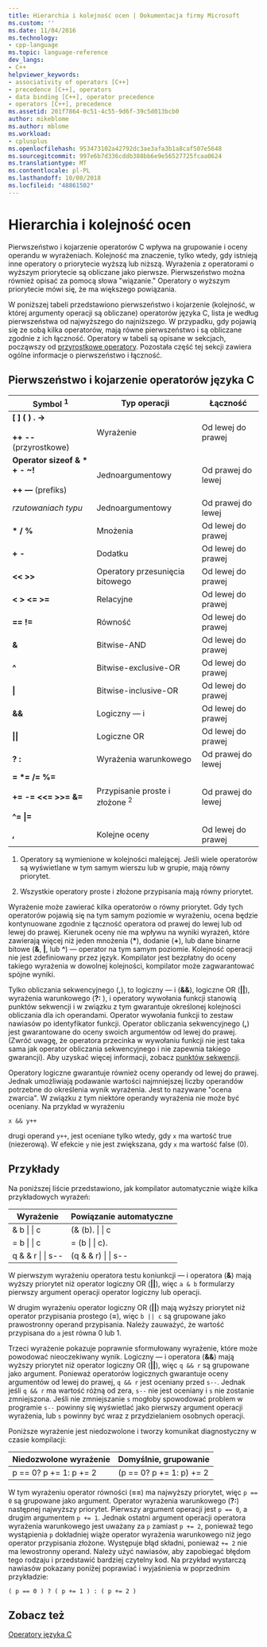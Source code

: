 ```yaml
---
title: Hierarchia i kolejność ocen | Dokumentacja firmy Microsoft
ms.custom: ''
ms.date: 11/04/2016
ms.technology:
- cpp-language
ms.topic: language-reference
dev_langs:
- C++
helpviewer_keywords:
- associativity of operators [C++]
- precedence [C++], operators
- data binding [C++], operator precedence
- operators [C++], precedence
ms.assetid: 201f7864-0c51-4c55-9d6f-39c5d013bcb0
author: mikeblome
ms.author: mblome
ms.workload:
- cplusplus
ms.openlocfilehash: 953473102a42792dc3ae3afa3b1a8caf507e5648
ms.sourcegitcommit: 997e6b7d336cddb388bb6e9e56527725fcaa0624
ms.translationtype: MT
ms.contentlocale: pl-PL
ms.lasthandoff: 10/08/2018
ms.locfileid: "48861502"
---
```

# <a name="precedence-and-order-of-evaluation"></a>Hierarchia i kolejność ocen

Pierwszeństwo i kojarzenie operatorów C wpływa na grupowanie i oceny operandu w wyrażeniach. Kolejność ma znaczenie, tylko wtedy, gdy istnieją inne operatory o priorytecie wyższą lub niższą. Wyrażenia z operatorami o wyższym priorytecie są obliczane jako pierwsze. Pierwszeństwo można również opisać za pomocą słowa "wiązanie." Operatory o wyższym priorytecie mówi się, że ma większego powiązania.

W poniższej tabeli przedstawiono pierwszeństwo i kojarzenie (kolejność, w której argumenty operacji są obliczane) operatorów języka C, lista je według pierwszeństwa od najwyższego do najniższego. W przypadku, gdy pojawią się ze sobą kilka operatorów, mają równe pierwszeństwo i są obliczane zgodnie z ich łączność. Operatory w tabeli są opisane w sekcjach, począwszy od [przyrostkowe operatory](../c-language/postfix-operators.md). Pozostała część tej sekcji zawiera ogólne informacje o pierwszeństwo i łączność.

## <a name="precedence-and-associativity-of-c-operators"></a>Pierwszeństwo i kojarzenie operatorów języka C

|Symbol <sup>1</sup>|Typ operacji|Łączność|
|-------------|-----------------------|-------------------|
|**\[ ] ( ) . ->**<br /><br />**++** **--** (przyrostkowe)|Wyrażenie|Od lewej do prawej|
**Operator sizeof & \* + - ~!**<br /><br />**++ —** (prefiks)|Jednoargumentowy|Od prawej do lewej|
|*rzutowaniach typu*|Jednoargumentowy|Od prawej do lewej|
|**\* / %**|Mnożenia|Od lewej do prawej|
|**+ -**|Dodatku|Od lewej do prawej|
|**\<\< >>**|Operatory przesunięcia bitowego|Od lewej do prawej|
|**\< > \<= >=**|Relacyjne|Od lewej do prawej|
|**== !=**|Równość|Od lewej do prawej|
|**&**|Bitwise-AND|Od lewej do prawej|
|**^**|Bitwise-exclusive-OR|Od lewej do prawej|
|**&#124;**|Bitwise-inclusive-OR|Od lewej do prawej|
|**&&**|Logiczny — i|Od lewej do prawej|
|**&#124;&#124;**|Logiczne OR|Od lewej do prawej|
|**? :**|Wyrażenia warunkowego|Od prawej do lewej|
|**= \*= /= %=**<br /><br /> **+= -= \<\<= >>= &=**<br /><br /> **^= &#124;=**|Przypisanie proste i złożone <sup>2</sup>|Od prawej do lewej|
|**,**|Kolejne oceny|Od lewej do prawej|

1. Operatory są wymienione w kolejności malejącej. Jeśli wiele operatorów są wyświetlane w tym samym wierszu lub w grupie, mają równy priorytet.

1. Wszystkie operatory proste i złożone przypisania mają równy priorytet.

Wyrażenie może zawierać kilka operatorów o równy priorytet. Gdy tych operatorów pojawią się na tym samym poziomie w wyrażeniu, ocena będzie kontynuowane zgodnie z łączność operatora od prawej do lewej lub od lewej do prawej. Kierunek oceny nie ma wpływu na wyniki wyrażeń, które zawierają więcej niż jeden mnożenia (<strong>\*</strong>), dodanie (**+**), lub dane binarne bitowe (**&**, **&#124;**, lub **^**) — operator na tym samym poziomie. Kolejność operacji nie jest zdefiniowany przez język. Kompilator jest bezpłatny do oceny takiego wyrażenia w dowolnej kolejności, kompilator może zagwarantować spójne wyniki.

Tylko obliczania sekwencyjnego (**,**), to logiczny — i (**&&**), logiczne OR (**||**), wyrażenia warunkowego (**?:** ), i operatory wywołania funkcji stanowią punktów sekwencji i w związku z tym gwarantuje określonej kolejności obliczania dla ich operandami. Operator wywołania funkcji to zestaw nawiasów po identyfikator funkcji. Operator obliczania sekwencyjnego (**,**) jest gwarantowane do oceny swoich argumentów od lewej do prawej. (Zwróć uwagę, że operatora przecinka w wywołaniu funkcji nie jest taka sama jak operator obliczania sekwencyjnego i nie zapewnia takiego gwarancji). Aby uzyskać więcej informacji, zobacz [punktów sekwencji](../c-language/c-sequence-points.md).

Operatory logiczne gwarantuje również oceny operandy od lewej do prawej. Jednak umożliwiają podawanie wartości najmniejszej liczby operandów potrzebne do określenia wynik wyrażenia. Jest to nazywane "ocena zwarcia". W związku z tym niektóre operandy wyrażenia nie może być oceniany. Na przykład w wyrażeniu

`x && y++`

drugi operand `y++`, jest oceniane tylko wtedy, gdy `x` ma wartość true (niezerową). W efekcie `y` nie jest zwiększana, gdy `x` ma wartość false (0).

## <a name="examples"></a>Przykłady

Na poniższej liście przedstawiono, jak kompilator automatycznie wiąże kilka przykładowych wyrażeń:

|Wyrażenie|Powiązanie automatyczne|
|----------------|-----------------------|
|& b &#124; &#124; c|(& (b). &#124; &#124; c|
|= b &#124; &#124; c|= (b &#124; &#124; c).|
|q & & r &#124; &#124; s--|(q & & r) &#124; &#124; s--|

W pierwszym wyrażeniu operatora testu koniunkcji — i operatora (**&**) mają wyższy priorytet niż operator logiczny OR (**||**), więc `a & b` formularzy pierwszy argument operacji operator logiczny lub operacji.

W drugim wyrażeniu operator logiczny OR (**||**) mają wyższy priorytet niż operator przypisania prostego (**=**), więc `b || c` są grupowane jako prawostronny operand przypisania. Należy zauważyć, że wartość przypisana do `a` jest równa 0 lub 1.

Trzeci wyrażenie pokazuje poprawnie sformułowany wyrażenie, które może powodować nieoczekiwany wynik. Logiczny — i operatora (**&&**) mają wyższy priorytet niż operator logiczny OR (**||**), więc `q && r` są grupowane jako argument. Ponieważ operatorów logicznych gwarantuje oceny argumentów od lewej do prawej, `q && r` jest oceniany przed `s--`. Jednak jeśli `q && r` ma wartość różną od zera, `s--` nie jest oceniany i `s` nie zostanie zmniejszona. Jeśli nie zmniejszanie `s` mogłoby spowodować problem w programie `s--` powinny się wyświetlać jako pierwszy argument operacji wyrażenia, lub `s` powinny być wraz z przydzielaniem osobnych operacji.

Poniższe wyrażenie jest niedozwolone i tworzy komunikat diagnostyczny w czasie kompilacji:

|Niedozwolone wyrażenie|Domyślnie, grupowanie|
|------------------------|----------------------|
|p == 0? p += 1: p += 2|(p == 0? p += 1: p) += 2|

W tym wyrażeniu operator równości (**==**) ma najwyższy priorytet, więc `p == 0` są grupowane jako argument. Operator wyrażenia warunkowego (**?:**) następnej najwyższy priorytet. Pierwszy argument operacji jest `p == 0`, a drugim argumentem `p += 1`. Jednak ostatni argument operacji operatora wyrażenia warunkowego jest uważany za `p` zamiast `p += 2`, ponieważ tego wystąpienia `p` dokładniej wiąże operator wyrażenia warunkowego niż jego operator przypisania złożone. Występuje błąd składni, ponieważ `+= 2` nie ma lewostronny operand. Należy użyć nawiasów, aby zapobiegać błędom tego rodzaju i przedstawić bardziej czytelny kod. Na przykład wystarczą nawiasów pokazany poniżej poprawiać i wyjaśnienia w poprzednim przykładzie:

`( p == 0 ) ? ( p += 1 ) : ( p += 2 )`

## <a name="see-also"></a>Zobacz też

[Operatory języka C](../c-language/c-operators.md)
